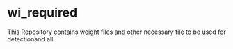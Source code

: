 # wi_required
This Repository contains weight files and other necessary file to be used for detectionand all.
